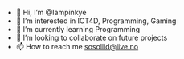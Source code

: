 - 👋 Hi, I’m @Iampinkye
- 👀 I’m interested in ICT4D, Programming, Gaming
- 🌱 I’m currently learning Programming
- 💞️ I’m looking to collaborate on future projects
- 📫 How to reach me sosollid@live.no

<!---
Iampinkye/Iampinkye is a ✨ special ✨ repository because its `README.md` (this file) appears on your GitHub profile.
You can click the Preview link to take a look at your changes.
--->
